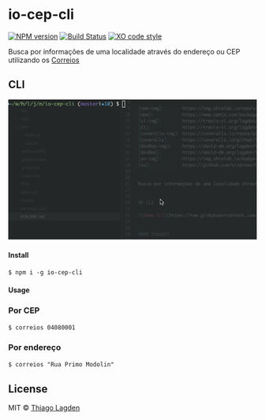 # io-cep-cli

[![NPM version][npm-img]][npm]
[![Build Status][ci-img]][ci]
[![XO code style][xo-img]][xo]

[npm-img]:       https://img.shields.io/npm/v/io-cep-cli.svg
[npm]:           https://www.npmjs.com/package/io-cep-cli
[ci-img]:        https://travis-ci.org/lagden/io-cep-cli.svg
[ci]:            https://travis-ci.org/lagden/io-cep-cli
[xo-img]:        https://img.shields.io/badge/code_style-XO-5ed9c7.svg
[xo]:            https://github.com/sindresorhus/xo


Busca por informações de uma localidade através do endereço ou CEP utilizando os [Correios](http://www.correios.com.br/)


## CLI

![Demo CLI](https://raw.githubusercontent.com/lagden/io-cep-cli/master/demo.gif)


#### Install

```
$ npm i -g io-cep-cli
```


#### Usage

### Por CEP

```
$ correios 04080001
```

### Por endereço

```
$ correios "Rua Primo Modolin"
```


## License

MIT © [Thiago Lagden](http://lagden.in)
